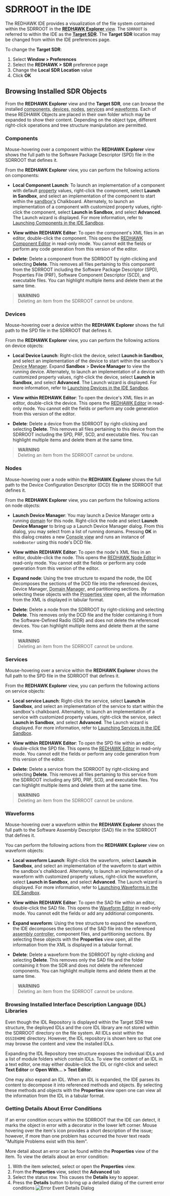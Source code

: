 # SDRROOT in the IDE

The REDHAWK IDE provides a visualization of the file system contained within the SDRROOT in the <abbr title="See Glossary.">**REDHAWK Explorer** view</abbr>. The `SDRROOT` is referred to within the IDE as the <abbr title="See Glossary.">**Target SDR**</abbr>. The **Target SDR** location may be changed from within the IDE preferences page.

To change the **Target SDR**:

1.  Select **Window > Preferences**
2.  Select the **REDHAWK > SDR** preference page
3.  Change the **Local SDR Location** value
4.  Click **OK**

## Browsing Installed SDR Objects

From the **REDHAWK Explorer** view and the **Target SDR**, one can browse the installed <abbr title="See Glossary.">components</abbr>, <abbr title="See Glossary.">devices</abbr>, <abbr title="See Glossary.">nodes</abbr>, <abbr title="See Glossary.">services</abbr> and <abbr title="See Glossary.">waveforms</abbr>. Each of these REDHAWK Objects are placed in their own folder which may be expanded to show their content. Depending on the object type, different right-click operations and tree structure manipulation are permitted.

### Components

Mouse-hovering over a component within the **REDHAWK Explorer** view shows the full path to the Software Package Descriptor (SPD) file in the SDRROOT that defines it.

From the **REDHAWK Explorer** view, you can perform the following actions on components:

  - **Local Component Launch**: To launch an implementation of a component with default <abbr title="See Glossary.">property</abbr> values, right-click the component, select **Launch in Sandbox**, and select an implementation of the component to start within the <abbr title="See Glossary.">sandbox's</abbr> Chalkboard. Alternately, to launch an implementation of a component with customized property values, right-click the component, select **Launch in Sandbox**, and select **Advanced**. The Launch wizard is displayed. For more information, refer to [Launching Components in the IDE Sandbox](../Sandbox/IDE/_index.html#launching-components-in-the-ide-sandbox).

  - **View within REDHAWK Editor**: To open the component's XML files in an editor, double-click the component. This opens the [REDHAWK Component Editor](../IDE/Editors-and-Views/softpkg-editor.html) in read-only mode. You cannot edit the fields or perform any code generation from this version of the editor.

  - **Delete**: Delete a component from the SDRROOT by right-clicking and selecting **Delete**. This removes all files pertaining to this component from the SDRROOT including the Software Package Descriptor (SPD), Properties File (PRF), Software Component Descriptor (SCD), and executable files. You can highlight multiple items and delete them at the same time.

> **WARNING**  
> Deleting an item from the SDRROOT cannot be undone.  

### Devices

Mouse-hovering over a device within the **REDHAWK Explorer** shows the full path to the SPD file in the SDRROOT that defines it.

From the **REDHAWK Explorer** view, you can perform the following actions on device objects:

  - **Local Device Launch**: Right-click the device, select **Launch in Sandbox**, and select an implementation of the device to start within the sandbox's <abbr title="See Glossary.">Device Manager</abbr>. Expand **Sandbox** > **Device Manager** to view the running device. Alternately, to launch an implementation of a device with customized property values, right-click the device, select **Launch in Sandbox**, and select **Advanced**. The Launch wizard is displayed. For more information, refer to [Launching Devices in the IDE Sandbox](../Sandbox/IDE/_index.html#launching-devices-in-the-ide-sandbox).

  - **View within REDHAWK Editor**: To open the device's XML files in an editor, double-click the device. This opens the [REDHAWK Editor](../IDE/Editors-and-Views/softpkg-editor.html) in read-only mode. You cannot edit the fields or perform any code generation from this version of the editor.

  - **Delete**: Delete a device from the SDRROOT by right-clicking and selecting **Delete**. This removes all files pertaining to this device from the SDRROOT including the SPD, PRF, SCD, and executable files. You can highlight multiple items and delete them at the same time.

> **WARNING**  
> Deleting an item from the SDRROOT cannot be undone.  

### Nodes

Mouse-hovering over a node within the **REDHAWK Explorer** shows the full path to the Device Configuration Descriptor (DCD) file in the SDRROOT that defines it.

From the **REDHAWK Explorer** view, you can perform the following actions on node objects:

  - **Launch Device Manager**: You may launch a Device Manager onto a running <abbr title="See Glossary.">domain</abbr> for this node. Right-click the node and select **Launch Device Manager** to bring up a Launch Device Manager dialog. From this dialog, you may select from a list of running domains. Pressing **OK** in this dialog creates a new <abbr title="See Glossary.">Console view</abbr> and runs an instance of `nodeBooter` using this node's DCD file.

  - **View within REDHAWK Editor**: To open the node's XML files in an editor, double-click the node. This opens the [REDHAWK Node Editor](../IDE/Editors-and-Views/node-editor.html) in read-only mode. You cannot edit the fields or perform any code generation from this version of the editor.

  - **Expand node**: Using the tree structure to expand the node, the IDE decomposes the sections of the DCD file into the referenced devices, Device Manager, <abbr title="See Glossary.">Domain Manager</abbr>, and partitioning sections. By selecting these objects with the <abbr title="See Glossary.">Properties view</abbr> open, all the information from the XML is displayed in tabular format.

  - **Delete**: Delete a node from the SDRROOT by right-clicking and selecting **Delete**. This removes only the DCD file and the folder containing it from the Software-Defined Radio (SDR) and does not delete the referenced devices. You can highlight multiple items and delete them at the same time.


> **WARNING**  
> Deleting an item from the SDRROOT cannot be undone.  

### Services

Mouse-hovering over a service within the **REDHAWK Explorer** shows the full path to the SPD file in the SDRROOT that defines it.

From the **REDHAWK Explorer** view, you can perform the following actions on service objects:

  - **Local service Launch**: Right-click the service, select **Launch in Sandbox**, and select an implementation of the service to start within the sandbox's chalkboard. Alternately, to launch an implementation of a service with customized property values, right-click the service, select **Launch in Sandbox**, and select **Advanced**. The Launch wizard is displayed. For more information, refer to [Launching Services in the IDE Sandbox](../Sandbox/IDE/_index.html#launching-services-in-the-ide-sandbox).

  - **View within REDHAWK Editor**: To open the SPD file within an editor, double-click the SPD file. This opens the [REDHAWK Editor](../IDE/Editors-and-Views/softpkg-editor.html) in read-only mode. You cannot edit the fields or perform any code generation from this version of the editor.

  - **Delete**: Delete a service from the SDRROOT by right-clicking and selecting **Delete**. This removes all files pertaining to this service from the SDRROOT including any SPD, PRF, SCD, and executable files. You can highlight multiple items and delete them at the same time.

> **WARNING**  
> Deleting an item from the SDRROOT cannot be undone.  

### Waveforms

Mouse-hovering over a waveform within the **REDHAWK Explorer** shows the full path to the Software Assembly Descriptor (SAD) file in the SDRROOT that defines it.

You can perform the following actions from the **REDHAWK Explorer** view on waveform objects:

  - **Local waveform Launch**: Right-click the waveform, select **Launch in Sandbox**, and select an implementation of the waveform to start within the sandbox's chalkboard. Alternately, to launch an implementation of a waveform with customized property values, right-click the waveform, select **Launch in Sandbox**, and select **Advanced**. The Launch wizard is displayed. For more information, refer to [Launching Waveforms in the IDE Sandbox](../Sandbox/IDE/_index.html#launching-waveforms-in-the-ide-sandbox).

  - **View within REDHAWK Editor**: To open the SAD file within an editor, double-click the SAD file. This opens the [Waveform Editor](../IDE/Editors-and-Views/waveform-editor.html) in read-only mode. You cannot edit the fields or add any additional components.

  - **Expand waveform**: Using the tree structure to expand the waveform, the IDE decomposes the sections of the SAD file into the referenced <abbr title="See Glossary.">assembly controller</abbr>, component files, and partitioning sections. By selecting these objects with the **Properties** view open, all the information from the XML is displayed in a tabular format.

  - **Delete**: Delete a waveform from the SDRROOT by right-clicking and selecting **Delete**. This removes only the SAD file and the folder containing it from the SDR and does not delete the referenced components. You can highlight multiple items and delete them at the same time.

> **WARNING**  
> Deleting an item from the SDRROOT cannot be undone.  

### Browsing Installed Interface Description Language (IDL) Libraries

Even though the IDL Repository is displayed within the Target SDR tree structure, the deployed IDLs and the core IDL library are not stored within the SDRROOT directory on the file system. All IDLs exist within the `OSSIEHOME` directory. However, the IDL repository is shown here so that one may browse the content and view the installed IDLs.

Expanding the IDL Repository tree structure exposes the individual IDLs and a list of module folders which contain IDLs. To view the content of an IDL in a text editor, one may either double-click the IDL or right-click and select **Text Editor** or **Open With... > Text Editor**.

One may also expand an IDL. When an IDL is expanded, the IDE parses its content to decompose it into referenced methods and objects. By selecting these methods and objects with the **Properties** view open one can view all the information from the IDL in a tabular format.

### Getting Details About Error Conditions

If an error condition occurs within the SDRROOT that the IDE can detect, it marks the object in error with a decorator in the lower left corner. Mouse hovering over the item's icon provides a short description of the issue; however, if more than one problem has occurred the hover text reads "Multiple Problems exist with this item".

More detail about an error can be found within the **Properties** view of the item.
To view the details about an error condition:

1.  With the item selected, select or open the **Properties** view.
2.  From the **Properties** view, select the **Advanced** tab
3.  Select the status row. This causes the **Details** key to appear.
4.  Press the **Details** button to bring up a detailed dialog of the current error conditions
![Error Event Details Dialog](img/REDHAWK_Property_View_Error_Dialog.png)
